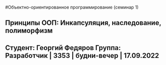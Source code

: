 #Объектно-ориентированное программирование (семинар 1)
## Принципы ООП: Инкапсуляция, наследование, полиморфизм
## Студент: Георгий Федяров Группа: Разработчик | 3353 | будни-вечер | 17.09.2022